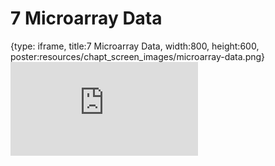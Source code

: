# 7 Microarray Data
 
{type: iframe, title:7 Microarray Data, width:800, height:600, poster:resources/chapt_screen_images/microarray-data.png}
![](https://hutchdatascience.org/Choosing_Genomics_Tools/microarray-data.html)
 

 
